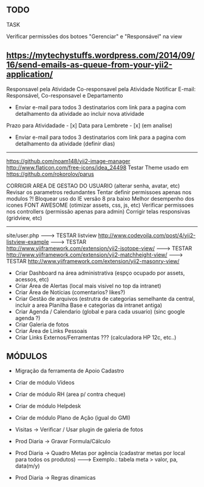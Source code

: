 TODO
--------------------

TASK 

Verificar permissões dos botoes "Gerenciar" e "Responsável" na view

https://mytechystuffs.wordpress.com/2014/09/16/send-emails-as-queue-from-your-yii2-application/
----------------------------------
Responsavel pela Atividade
Co-responsavel pela Atividade
Notificar E-mail: Responsável, Co-responsavel e Departamento
- Enviar e-mail para todos 3 destinatarios com link para a pagina com detalhamento da atividade ao incluir nova atividade

Prazo para Atividadade - [x]
Data para Lembrete - [x]  (em analise)
- Enviar e-mail para todos 3 destinatarios com link para a pagina com detalhamento da atividade (definir dias)

------------
https://github.com/noam148/yii2-image-manager
http://www.flaticon.com/free-icons/idea_24498
Testar Theme usado em https://github.com/rokorolov/parus

CORRIGIR AREA DE GESTAO DO USUARIO (alterar senha, avatar, etc)
Revisar os parametros redundantes
Tentar definir permissoes apenas nos modulos ?!
Bloquear uso do IE versão 8 pra baixo
Melhor desempenho dos icones FONT AWESOME (otimizar assets, css, js, etc)
Verificar permissoes nos controllers (permissão apenas para admin)
Corrigir telas responsivas (gridview, etc)

*********************
site/user.php
---> TESTAR listview http://www.codevoila.com/post/4/yii2-listview-example
---> TESTAR http://www.yiiframework.com/extension/yii2-isotope-view/
---> TESTAR http://www.yiiframework.com/extension/yii2-matchheight-view/
---> TESTAR http://www.yiiframework.com/extension/yii2-masonry-view/

- Criar Dashboard na área administrativa (espço ocupado por assets, acessos, etc)
- Criar Área de Alertas (local mais visivel no top da intranet)
- Criar Área de Notícias (comentarios? likes?)
- Criar Gestão de arquivos (estrutra de categorias semelhante da central, incluir a area Planilha Base e categorias da intranet antiga)
- Criar Agenda / Calendario (global e para cada usuario) (sinc google agenda ?)
- Criar Galeria de fotos
- Criar Área de Links Pessoais
- Criar Links Externos/Ferramentas ??? (calculadora HP 12c, etc..)

MÓDULOS
--------------------
- Migração da ferramenta de Apoio Cadastro

- Criar de módulo Vídeos
- Criar de módulo RH (area p/ contra cheque)
- Criar de módulo Helpdesk
- Criar de módulo Plano de Ação (igual do GMI) 

- Visitas -> Verificar / Usar plugin de galeria de fotos
- Prod Diaria -> Gravar Formula/Cálculo
- Prod Diaria -> Quadro Metas por agência (cadastrar metas por local para todos os produtos)
  ---> Exemplo.: tabela meta > valor, pa, data(m/y)
- Prod Diaria -> Regras dinamicas